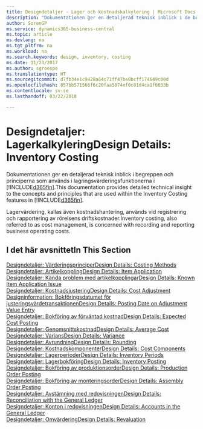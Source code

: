 ```yaml
---
title: Designdetaljer - Lager och kostnadskalkylering | Microsoft Docs
description: "Dokumentationen ger en detaljerad teknisk inblick i de begrepp och principer som används i lagervärderingsfunktionerna i Business Central."
author: SorenGP
ms.service: dynamics365-business-central
ms.topic: article
ms.devlang: na
ms.tgt_pltfrm: na
ms.workload: na
ms.search.keywords: design, inventory, costing
ms.date: 11/23/2017
ms.author: sgroespe
ms.translationtype: HT
ms.sourcegitcommit: d7fb34e1c9428a64c71ff47be8bcff174649c00d
ms.openlocfilehash: 857bb571566f6c20faa5074ef0c81d4ca1f6033b
ms.contentlocale: sv-se
ms.lasthandoff: 03/22/2018

---
```

# <a name="design-details-inventory-costing"></a><span data-ttu-id="869f8-103">Designdetaljer: Lagerkalkylering</span><span class="sxs-lookup"><span data-stu-id="869f8-103">Design Details: Inventory Costing</span></span>
<span data-ttu-id="869f8-104">Dokumentationen ger en detaljerad teknisk inblick i begreppen och principerna som används i lagringsvärderingsfunktionerna i [!INCLUDE[d365fin](includes/d365fin_md.md)].</span><span class="sxs-lookup"><span data-stu-id="869f8-104">This documentation provides detailed technical insight to the concepts and principles that are used within the Inventory Costing features in [!INCLUDE[d365fin](includes/d365fin_md.md)].</span></span>  

<span data-ttu-id="869f8-105">Lagervärdering, kallas även kostnadshantering, används vid registrering och rapportering av rörelsens driftskostnader.</span><span class="sxs-lookup"><span data-stu-id="869f8-105">Inventory costing, also referred to as cost management, is concerned with recording and reporting business operating costs.</span></span>  

## <a name="in-this-section"></a><span data-ttu-id="869f8-106">I det här avsnittet</span><span class="sxs-lookup"><span data-stu-id="869f8-106">In This Section</span></span>  
[<span data-ttu-id="869f8-107">Designdetaljer: Värderingsprinciper</span><span class="sxs-lookup"><span data-stu-id="869f8-107">Design Details: Costing Methods</span></span>](design-details-costing-methods.md)  
[<span data-ttu-id="869f8-108">Designdetaljer: Artikelkoppling</span><span class="sxs-lookup"><span data-stu-id="869f8-108">Design Details: Item Application</span></span>](design-details-item-application.md)  
[<span data-ttu-id="869f8-109">Designdetaljer: Kända problem med artikelkopplingar</span><span class="sxs-lookup"><span data-stu-id="869f8-109">Design Details: Known Item Application Issue</span></span>](design-details-inventory-zero-level-open-item-ledger-entries.md)  
[<span data-ttu-id="869f8-110">Designdetaljer: Kostnadsjustering</span><span class="sxs-lookup"><span data-stu-id="869f8-110">Design Details: Cost Adjustment</span></span>](design-details-cost-adjustment.md)  
[<span data-ttu-id="869f8-111">Designinformation: Bokföringsdatumet för justeringsvärdetransaktionen</span><span class="sxs-lookup"><span data-stu-id="869f8-111">Design Details: Posting Date on Adjustment Value Entry</span></span>](design-details-inventory-adjustment-value-entry-posting-date.md)  
[<span data-ttu-id="869f8-112">Designdetaljer: Bokföring av förväntad kostnad</span><span class="sxs-lookup"><span data-stu-id="869f8-112">Design Details: Expected Cost Posting</span></span>](design-details-expected-cost-posting.md)  
[<span data-ttu-id="869f8-113">Designdetaljer: Genomsnittskostnad</span><span class="sxs-lookup"><span data-stu-id="869f8-113">Design Details: Average Cost</span></span>](design-details-average-cost.md)  
[<span data-ttu-id="869f8-114">Designdetaljer: Varians</span><span class="sxs-lookup"><span data-stu-id="869f8-114">Design Details: Variance</span></span>](design-details-variance.md)  
[<span data-ttu-id="869f8-115">Designdetaljer: Avrundning</span><span class="sxs-lookup"><span data-stu-id="869f8-115">Design Details: Rounding</span></span>](design-details-rounding.md)  
[<span data-ttu-id="869f8-116">Designdetaljer: Kostnadskomponenter</span><span class="sxs-lookup"><span data-stu-id="869f8-116">Design Details: Cost Components</span></span>](design-details-cost-components.md)  
[<span data-ttu-id="869f8-117">Designdetaljer: Lagerperioder</span><span class="sxs-lookup"><span data-stu-id="869f8-117">Design Details: Inventory Periods</span></span>](design-details-inventory-periods.md)  
[<span data-ttu-id="869f8-118">Designdetaljer: Lagerbokföring</span><span class="sxs-lookup"><span data-stu-id="869f8-118">Design Details: Inventory Posting</span></span>](design-details-inventory-posting.md)  
[<span data-ttu-id="869f8-119">Designdetaljer: Bokföring av produktionsorder</span><span class="sxs-lookup"><span data-stu-id="869f8-119">Design Details: Production Order Posting</span></span>](design-details-production-order-posting.md)  
[<span data-ttu-id="869f8-120">Designdetaljer: Bokföring av monteringsorder</span><span class="sxs-lookup"><span data-stu-id="869f8-120">Design Details: Assembly Order Posting</span></span>](design-details-assembly-order-posting.md)  
[<span data-ttu-id="869f8-121">Designdetaljer: Avstämning med redovisningen</span><span class="sxs-lookup"><span data-stu-id="869f8-121">Design Details: Reconciliation with the General Ledger</span></span>](design-details-reconciliation-with-the-general-ledger.md)  
[<span data-ttu-id="869f8-122">Designdetaljer: Konton i redovisningen</span><span class="sxs-lookup"><span data-stu-id="869f8-122">Design Details: Accounts in the General Ledger</span></span>](design-details-accounts-in-the-general-ledger.md)  
[<span data-ttu-id="869f8-123">Designdetaljer: Omvärdering</span><span class="sxs-lookup"><span data-stu-id="869f8-123">Design Details: Revaluation</span></span>](design-details-revaluation.md)

